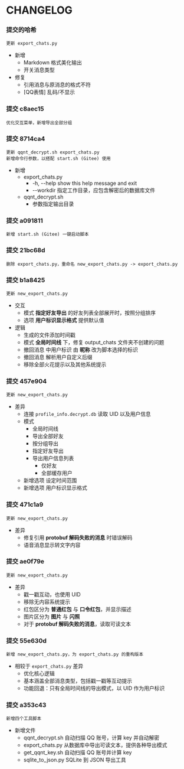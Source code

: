 # CHANGELOG

### 提交的哈希

    更新 export_chats.py

- 新增
  - Markdown 格式美化输出
  - 开关消息类型
- 修复
  - 引用消息与原消息的格式不符
  - [QQ表情] 乱码/不显示

### 提交 c8aec15

    优化交互菜单，新增导出全部分组

### 提交 8714ca4

    更新 qqnt_decrypt.sh export_chats.py
    新增命令行参数，以搭配 start.sh (Gitee) 使用

- 新增
  - export_chats.py
    - -h, --help         show this help message and exit
    - --workdir 指定工作目录，应包含解密后的数据库文件
  - qqnt_decrypt.sh
    - 参数指定输出目录

### 提交 a091811

    新增 start.sh (Gitee) 一键启动脚本

### 提交 21bc68d

    删除 export_chats.py，重命名 new_export_chats.py -> export_chats.py

### 提交 b1a8425

    更新 new_export_chats.py

- 交互
  - 模式 **指定好友导出** 的好友列表全部展开时，按照分组排序
  - 选项 **用户标识显示格式** 提供默认值
- 逻辑
  - 生成的文件添加时间戳
  - 模式 **全局时间线**  下，修复 output_chats 文件夹不创建的问题
  - 撤回消息 中用户标识 由 **昵称** 改为脚本选择的标识
  - 撤回消息 解析用户自定义后缀
  - 移除全部火花提示以及其他系统提示
    
### 提交 457e904

    更新 new_export_chats.py

- 差异
  - 连接 `profile_info.decrypt.db` 读取 UID 以及用户信息
  - 模式
    - 全局时间线
    - 导出全部好友
    - 按分组导出
    - 指定好友导出
    - 导出用户信息列表
      - 仅好友
      - 全部缓存用户
  - 新增选项 设定时间范围
  - 新增选项 用户标识显示格式

### 提交 471c1a9

    更新 new_export_chats.py

- 差异
  - 修复引用 **protobuf 解码失败的消息** 时错误解码
  - 语音消息显示转文字内容

### 提交 ae0f79e

    更新 new_export_chats.py

- 差异
  - 戳一戳互动，也使用 UID
  - 移除无内容系统提示
  - 红包区分为 **普通红包** 与 **口令红包**，并显示描述
  - 图片区分为 **图片** 与 **闪照**
  - 对于 **protobuf 解码失败的消息**，读取可读文本

### 提交 55e630d

    新增 new_export_chats.py，为 export_chats.py 的重构版本

- 相较于 `export_chats.py` 差异
  - 优化核心逻辑
  - 基本涵盖全部消息类型，包括戳一戳等互动提示
  - 功能回退：只有全局时间线的导出模式，以 UID 作为用户标识
  
### 提交 a353c43

    新增四个工具脚本

- 新增文件
  - qqnt_decrypt.sh 自动扫描 QQ 账号，计算 key 并自动解密
  - export_chats.py 从数据库中导出可读文本，提供各种导出模式
  - get_qqnt_key.sh 自动扫描 QQ 账号并计算 key
  - sqlite_to_json.py SQLite 到 JSON 导出工具
